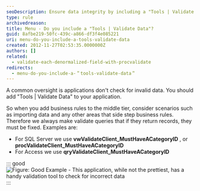 ```yaml
---
seoDescription: Ensure data integrity by including a "Tools | Validate Data" feature in your application to prevent invalid data from entering the system.
type: rule
archivedreason:
title: Menu - Do you include a "Tools | Validate Data"?
guid: 8afbe219-50fc-439c-a866-df3f4e085221
uri: menu-do-you-include-a-tools-validate-data
created: 2012-11-27T02:53:35.0000000Z
authors: []
related:
  - validate-each-denormalized-field-with-procvalidate
redirects:
  - menu-do-you-include-a-＂tools-validate-data＂
---
```


A common oversight is applications don't check for invalid data. You should add "Tools | Validate Data" to your application.

<!--endintro-->

So when you add business rules to the middle tier, consider scenarios such as importing data and any other areas that side step business rules. Therefore we always make validate queries that if they return records, they must be fixed. Examples are:

- For SQL Server we use **vwValidateClient_MustHaveACategoryID** , or **procValidateClient_MustHaveACategoryID**
- For Access we use **qryValidateClient_MustHaveACategoryID**

::: good  
![Figure: Good Example - This application, while not the prettiest, has a handy validation tool to check for incorrect data](/TimeProValidateData.png)  
:::
